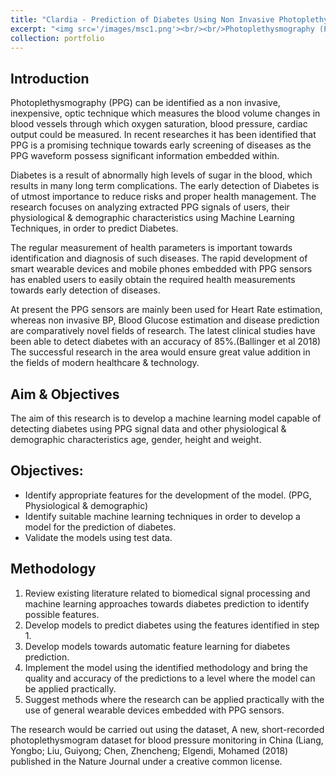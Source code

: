 ```yaml
---
title: "Clardia - Prediction of Diabetes Using Non Invasive Photoplethysmography (PPG) Measurements & Physiological Characteristics."
excerpt: "<img src='/images/msc1.png'><br/><br/>Photoplethysmography (PPG) can be identified as a non invasive, inexpensive, optic technique which measures the blood volume changes in blood vessels through which oxygen saturation, blood pressure, cardiac output could be measured. In recent researches it has been identified that PPG is a promising technique towards early screening of diseases as the PPG waveform possess significant information embedded within."
collection: portfolio
---
```

## Introduction

Photoplethysmography (PPG) can be identified as a non invasive, inexpensive, optic technique which measures the blood volume changes in blood vessels through which oxygen saturation, blood pressure, cardiac output could be measured. In recent researches it has been identified that PPG is a promising technique towards early screening of diseases as the PPG waveform possess significant information embedded within.

Diabetes is a result of abnormally high levels of sugar in the blood, which results in many long term complications. The early detection of Diabetes is of utmost importance to reduce risks and proper health management. The research focuses on analyzing extracted PPG signals of users, their physiological & demographic characteristics using Machine Learning Techniques, in order to predict Diabetes.

The regular measurement of health parameters is important towards identification and diagnosis of such diseases. The rapid development of smart wearable devices and mobile phones embedded with PPG sensors has enabled users to easily obtain the required health measurements towards early detection of diseases.

At present the PPG sensors are mainly been used for Heart Rate estimation, whereas non invasive BP, Blood Glucose estimation and disease prediction are comparatively novel fields of research. The latest clinical studies have been able to detect diabetes with an accuracy of 85%.(Ballinger et al 2018) The successful research in the area would ensure great value addition in the fields of modern healthcare & technology.

## Aim & Objectives

The aim of this research is to develop a machine learning model capable of detecting diabetes using PPG signal data and other physiological & demographic characteristics age, gender, height and weight.

## Objectives:
* Identify appropriate features for the development of the model. (PPG, Physiological & demographic)
* Identify suitable machine learning techniques in order to develop a model for the prediction of diabetes.
* Validate the models using test data.

## Methodology

1. Review existing literature related to biomedical signal processing and machine learning approaches towards diabetes prediction to identify possible features.
2. Develop models to predict diabetes using the features identified in step 1.
3. Develop models towards automatic feature learning for diabetes prediction.
4. Implement the model using the identified methodology and bring the quality and accuracy of the predictions to a level where the model can be applied practically.
5. Suggest methods where the research can be applied practically with the use of general wearable devices embedded with PPG sensors.

The research would be carried out using the dataset, ​A new, short-recorded photoplethysmogram dataset for blood pressure monitoring in China (​Liang, Yongbo; Liu, Guiyong; Chen, Zhencheng; Elgendi, Mohamed (2018) published in the Nature Journal under a creative common license.
